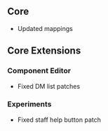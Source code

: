 ## Core

- Updated mappings

## Core Extensions

### Component Editor

- Fixed DM list patches


### Experiments

- Fixed staff help button patch
